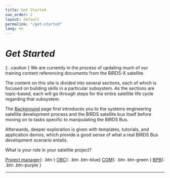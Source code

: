 ```yaml
---
title: Get Started
nav_order: 2
layout: default
permalink: "/get-started"
lang: en
---
```


# *Get Started*

{: .caution }
We are currently in the process of updating much of our training content referencing documents from the BIRDS-X satellite.


The content on this site is divided into several sections, each of which is focused on building skills in a particular subsystem. As the sections are topic-based, each will go through steps for the entire satellite life cycle regarding that subsystem.

   
   The [Background] page first introduces you to the systems engineering satellite development process and the BIRDS satellite bus itself before moving on to tasks specific to manipulating the BIRDS Bus. 
   
Afterwards, deeper exploration is given with templates, tutorials, and application demos, which provide a good sense of what a real BIRDS Bus development scenario entails.

What is your role in your satellite project?

[Project manager]({{site.url}}/pm/guide){: .btn }
[OBC]({{site.url}}/obc/guide){: .btn .btn-blue}
[COM]({{site.url}}/com/guide){: .btn .btn-green }
[BPB]({{site.url}}/bpb/guide){: .btn .btn-purple  }

----

[Background]: {{site.url}}
